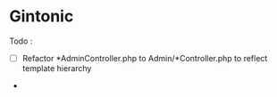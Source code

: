 # Gintonic

Todo : 

* [ ] Refactor *AdminController.php to Admin/*Controller.php to reflect template hierarchy
* 